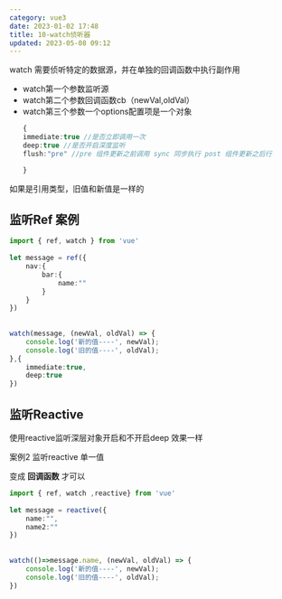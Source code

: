 ```yaml
---
category: vue3
date: 2023-01-02 17:48
title: 10-watch侦听器
updated: 2023-05-08 09:12
---
```


watch 需要侦听特定的数据源，并在单独的回调函数中执行副作用

- watch第一个参数监听源
- watch第二个参数回调函数cb（newVal,oldVal）
- watch第三个参数一个options配置项是一个对象
    ```ts
    {
    immediate:true //是否立即调用一次
    deep:true //是否开启深度监听
    flush:"pre" //pre 组件更新之前调用 sync 同步执行 post 组件更新之后行

    }
    ```

如果是引用类型，旧值和新值是一样的

## 监听Ref 案例

```ts
import { ref, watch } from 'vue'
 
let message = ref({
    nav:{
        bar:{
            name:""
        }
    }
})
 
 
watch(message, (newVal, oldVal) => {
    console.log('新的值----', newVal);
    console.log('旧的值----', oldVal);
},{
    immediate:true,
    deep:true
})
```

## 监听Reactive

使用reactive监听深层对象开启和不开启deep 效果一样

案例2 监听reactive 单一值

变成 **回调函数** 才可以 

```ts
import { ref, watch ,reactive} from 'vue'
 
let message = reactive({
    name:"",
    name2:""
})
 
 
watch(()=>message.name, (newVal, oldVal) => {
    console.log('新的值----', newVal);
    console.log('旧的值----', oldVal);
})
```